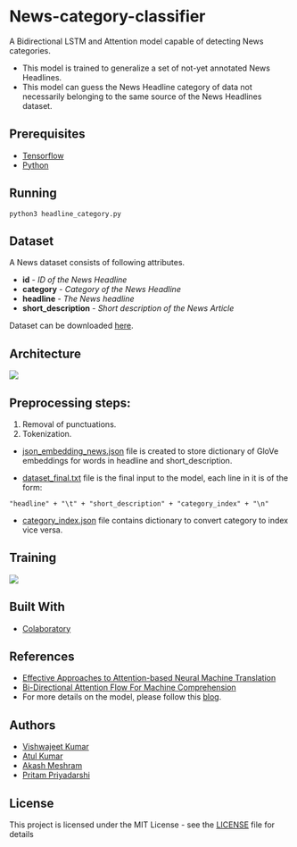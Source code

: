 # News-category-classifier

A Bidirectional LSTM and Attention model capable of detecting News categories.

* This model is trained to generalize a set of not-yet annotated News Headlines.
* This model can guess the News Headline category of data not necessarily belonging to the same source of the News Headlines dataset.

## Prerequisites

* [Tensorflow](https://www.tensorflow.org/)
* [Python](https://www.python.org/)

## Running
```
python3 headline_category.py
```

## Dataset

A News dataset consists of following attributes.
* **id** - *ID of the News Headline*
* **category** - *Category of the News Headline*
* **headline** - *The News headline*
* **short_description** - *Short description of the News Article*

Dataset can be downloaded [here](https://www.kaggle.com/rmisra/news-category-dataset#News_Category_Dataset_v2.json).

## Architecture
![](./model.png)

## Preprocessing steps:

1. Removal of punctuations.
2. Tokenization.

* [json_embedding_news.json](./json_embedding_news.json) file is created to store dictionary of GloVe embeddings for words in headline and short_description.

* [dataset_final.txt](./dataset_final.txt) file is the final input to the model, each line in it is of the form:
```
"headline" + "\t" + "short_description" + "category_index" + "\n"
```
* [category_index.json](./category_index.json) file contains dictionary to convert category to index vice versa.

## Training
![](./training_snapshot.png)

## Built With

* [Colaboratory](https://colab.research.google.com/)

## References
* [Effective Approaches to Attention-based Neural Machine Translation](https://nlp.stanford.edu/pubs/emnlp15_attn.pdf)
* [Bi-Directional Attention Flow For Machine Comprehension](https://arxiv.org/pdf/1611.01603.pdf)
* For more details on the model, please follow this [blog](https://medium.com/@vishwajeetkumar_85368/news-classification-using-bidirectional-lstm-and-attention-a67aa803ca74).
## Authors

*  [Vishwajeet Kumar](https://github.com/vishwajeetkr)
*  [Atul Kumar](https://github.com/atkatul)
*  [Akash Meshram](https://github.com/akashmeshram)
*  [Pritam Priyadarshi](https://www.linkedin.com/in/pritam-priyadarshi12/)

## License

This project is licensed under the MIT License - see the [LICENSE](./LICENSE) file for details

